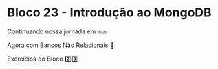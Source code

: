 # Bloco 23 - Introdução ao MongoDB

Continuando nossa jornada em :back::end:

Agora com Bancos Não Relacionais :school:

Exercícios do Bloco :two::three:
